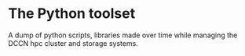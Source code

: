 # The Python toolset

A dump of python scripts, libraries made over time while managing the DCCN hpc cluster and storage systems.
